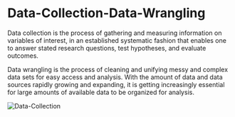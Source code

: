 # Data-Collection-Data-Wrangling

Data collection is the process of gathering and measuring information on variables of interest, in an established systematic fashion that enables one to answer stated research questions, test hypotheses, and evaluate outcomes.

Data wrangling is the process of cleaning and unifying messy and complex data sets for easy access and analysis. With the amount of data and data sources rapidly growing and expanding, it is getting increasingly essential for large amounts of available data to be organized for analysis.

![Data-Collection](https://user-images.githubusercontent.com/95676591/170837870-dc1c47d1-16ce-49bd-875c-54ae8c28d7c4.png)
